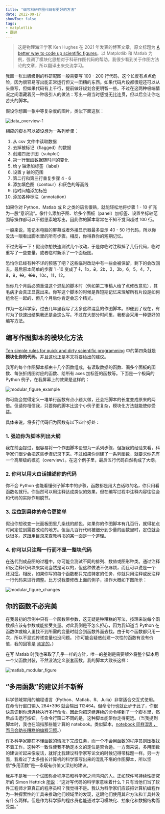 ```yaml
---
title: "编写科研作图代码有更好的方法"
date: 2022-09-17
showToc: false
tags:
- matplotlib
- 翻译
---
```


> 这是物理海洋学家 Ken Hughes 在 2021 年发表的博客文章，原文标题为 [A better way to code up scientific figures](https://brushingupscience.com/2021/11/02/a-better-way-to-code-up-scientific-figures/)。以 Matplotlib 和 Matlab 为例，强调了模块化思想对于科研作图代码的帮助。我很少看到关于作图方法论的文章，所以翻译出来交流学习。

我画一张出版级别的科研配图一般需要写 100 - 200 行代码，这个长度有点点危险，因为很容易写出能正常运行但又一团糟的东西。如果代码片段都很短还可以从头重写，但如果代码有上千行，提前做好规划会更明智一些。不过在这两种极端情况之间潜藏着另一种吸引人的做法：写出一段当时感觉无比连贯，但以后会让你吃苦头的脚本。

假设你想画一张中等复杂度的图片，类似下面这张：

![data_overview-1](/matplotlib_better_code/data_overview-1.png)

<!--more-->

相应的脚本可以被设想为一系列步骤：

1. 从 csv 文件中读取数据
2. 去掉被标记（flagged）的数据
3. 创建四张子图（subplot）
4. 第一行里画数据随时间的变化
5. 给 y 轴添加标签（label）
6. 设置 y 轴的范围
7. 第二行和第三行重复步骤 4 - 6
8. 添加填色图（contour）和灰色的等高线
9. 给时间轴添加标签
10. 添加各种标注（annotation）

如果你对 Python、Matlab 或 R 之类的语言很熟，就能轻松地将步骤 1 - 10 扩充为一股“意识流”。像什么添加子图、给多个面板（panel）加标签、设置坐标轴范围等操作都可以不假思索地写出，因此你的脚本常常在不知不觉间超过 100 行。

一般来说，笔记本电脑的屏幕或者外接显示器最多显示 40 - 50 行代码，所以你没法一眼看出脚本里的所有步骤。相反，你得靠你的短期记忆。

不过先等一下！假设你想快速测试几个改动，于是你临时注释掉了几行代码，临时重写了一些变量，或者临时新添了一个面板图。

恐怕你已经有种不详的预感了吧？这些临时改动中有一些会被保留，剩下的会改回去。最后原本简单的步骤 1 -10 变成了 ~~1~~，1b，~~2~~，2b，3，3b，6，5，4，7，8，9，~~10~~，~~10b~~，10c，11，12。


当你几个月后必须重温这个混乱的脚本时（例如第二审稿人给了点修改意见），其毛病才会真正显露出来。你写这个脚本的时候是靠短期记忆来理解所有片段是如何组合在一起的，但几个月后你肯定会忘个精光。

作为一名科学家，过去几年里我写了太多这种混乱的作图脚本。即便到了现在，有时为了快速出结果我还是会这么写。不过在大部分时间里，我都会采用一种更好的编写方法。

## 编写作图脚本的模块化方法

[Ten simple rules for quick and dirty scientific programming](https://journals.plos.org/ploscompbiol/article?id=10.1371/journal.pcbi.1008549) 中的第四条就是**模块化你的代码**，并且这也正是本文将要给出的建议。

我写的每个作图脚本都由十几个函数组成，有读取数据的函数、画多个面板的函数、每张折线图对应的函数、给所有 axes 加标签的函数等。下面是一个极简的 Python 例子，在我屏幕上的效果是这样的：

![modular_figure_example](/matplotlib_better_code/modular_figure_example.png)

你可能会觉得定义一堆单行函数有点小题大做，还会把脚本的长度变成原来的两倍。但请你相信我，只要你的脚本比这个小例子更复杂，模块化方法就能使你受益。

具体来说，将多行代码归为函数有以下四个好处：

### 1. 强迫你为脚本列出大纲

我在前面提过，很容易将一个作图脚本设想为一系列步骤，但据我的经验来看，科学家们很少会把这些步骤记录下来。不过如果你创建了一系列函数，就要求你先有一个高层级的概览（overview）。在这个例子里，最后五行代码自然构成了大纲。

### 2. 你可以用大白话描述你的代码

你不会 Python 也能看懂例子脚本中的步骤，函数都是用大白话取的名，你只用看函数名就行。你当然可以用注释达成类似的效果，但在编写过程中注释内容往往会和代码的实际作用脱节。

### 3. 定位到具体的命令更简单

假设你想改变一张面板图里几条线的颜色，如果你的作图脚本有几百行，就得花点时间定位到需要改动的地方。但当几百行代码被细分到少量的函数里时，定位就会快很多。这跟用目录来查教科书的某一面是一个道理。

### 4. 你可以只注释一行而不是一整块代码

在迭代到成品图的过程中，你可能会测试不同的排列、数值或图形种类。通过注释和反注释代码块来实现当然是可以的，但这种做法不仅麻烦，而且可以说是一个 [坏习惯](https://agiletribe.wordpress.com/2015/12/26/never-leave-commented-code-in-the-source/)。相反，如果你写的每个函数都只完成特定的任务，你就只用注释或反注释一行代码来进行调整。比方说我要修改上面的例子，操作大概如下图所示：

![modular_figure_changes](/matplotlib_better_code/modular_figure_changes.png)

## 你的函数不必完美

在我最初的示例中只有一个函数带参数，这无疑是种糟糕的写法，按理来说每个函数都应该有参数或能接受变量。对此我倒是不怎么担心，因为我知道当 Python 在函数体或输入里找不到所需的变量时就会到函数外面去找。由于每个函数都只用一次，所以不显式传递变量也没问题。（你可能会疑惑创建一次性的函数有没有价值，我的回答是 [肯定的](https://www.quora.com/Is-it-bad-if-I-write-a-function-that-only-gets-called-once)。）

在写 Matlab 时我也采取了几乎一样的方针，唯一的差别是需要额外将整个脚本用一个父函数封装，不然没法定义嵌套函数。我的脚本大致长这样：

![matlab_modular_figure](/matplotlib_better_code/matlab_modular_figure.png)

## “多用函数”的建议并不新鲜

科学领域常用的编程语言（Python、Matlab、R、Julia）非常适合交互式使用。在命令行窗口输入 284*396 就会输出 112464。但命令行也就止步于此了，你很快意识到你想连续执行多行命令。因此你把这组连续的命令移到了一个脚本里，然后点击运行按钮。与命令行窗口不同的是，这种脚本能带你走得更远。（当我提到脚本时，我也在暗指那些能计算的 notebook。类似脚本，[notebook 同样混乱，而且会助长糟糕的编程习惯](https://www.nature.com/articles/d41586-021-01174-w)。）

许多科学家能在不懂函数的情况下完成任务，而一个不会用函数的程序员则压根找不着工作。这种不一致性使我不确定本文的定位是否合适。一方面来说，多用函数的建议听起来像废话，就好比我建议科学家写论文的时候记得带标题一样。另一方面，我看过了太多擅长计算机的科学家写出来的混乱不堪的作图脚本，所以坚信“多用函数”是一条既有价值又深刻的建议。

我并不是唯一一个试图弥合程序员和科学家之间鸿沟的人。正如软件可持续性研究所的 Simon Hettrick [所说](https://www.software.ac.uk/blog/2016-09-26-scientific-coding-and-software-engineering-whats-difference)：“这对写代码的科学家意味着什么？只有当他们当了软件工程师才算真正的程序员吗？我觉得不是。我认为科学家们应该把计算机编程作为一种探索性的工具来推动他们领域里的发现，这跟他们使用其它方法和工具并没有什么两样。但是作为科学家的程序员也能通过学习模块化、抽象化和数据结构而受益。”

